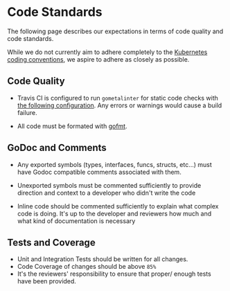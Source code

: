 # Code Standards

The following page describes our expectations in terms of code quality and code standards.

While we do not currently aim to adhere completely to the [Kubernetes coding conventions](https://github.com/kubernetes/community/blob/master/contributors/guide/coding-conventions.md),
we aspire to adhere as closely as possible.

## Code Quality

* Travis CI is configured to run `gometalinter` for static code checks with [the following configuration](https://github.com/Peripli/service-manager/blob/master/.gometalinter.json). Any errors or warnings would cause a build failure.

* All code must be formated with [gofmt](https://golang.org/cmd/gofmt/).

## GoDoc and Comments

* Any exported symbols (types, interfaces, funcs, structs, etc...) must have Godoc compatible comments associated with them.

* Unexported symbols must be commented sufficiently to provide direction and context to a developer who didn't write the code

* Inline code should be commented sufficiently to explain what complex code is doing. It's up to the developer and reviewers how much and what kind of documentation is necessary

## Tests and Coverage

* Unit and Integration Tests should be written for all changes.
* Code Coverage of changes should be above `85%`
* It's the reviewers' responsibility to ensure that proper/ enough tests have been provided.
